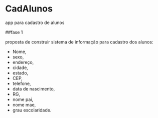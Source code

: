 # CadAlunos
app para cadastro de alunos

##fase 1

proposta de construir sistema de informação para cadastro dos alunos: 

- Nome,  
- sexo,  
- endereço,  
- cidade, 
- estado, 
- CEP,  
- telefone,  
- data de nascimento,  
- RG,  
- nome pai,  
- nome mae,  
- grau escolaridade. 


